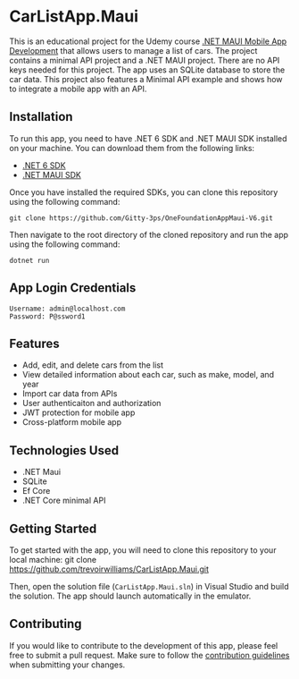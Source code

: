 # CarListApp.Maui

This is an educational project for the Udemy course [.NET MAUI Mobile App Development](https://www.udemy.com/course/net-maui-mobile-app-development/?referralCode=A56083F1D67F21799FBB&couponCode=APRIL2023) that allows users to manage a list of cars. The project contains a minimal API project and a .NET MAUI project. There are no API keys needed for this project. The app uses an SQLite database to store the car data. This project also features a Minimal API example and shows how to integrate a mobile app with an API. 

## Installation

To run this app, you need to have .NET 6 SDK and .NET MAUI SDK installed on your machine. You can download them from the following links:

- [.NET 6 SDK](https://dotnet.microsoft.com/download/dotnet/6.0)
- [.NET MAUI SDK](https://docs.microsoft.com/en-us/dotnet/maui/get-started/installation)

Once you have installed the required SDKs, you can clone this repository using the following command:

```
git clone https://github.com/Gitty-3ps/OneFoundationAppMaui-V6.git
```

Then navigate to the root directory of the cloned repository and run the app using the following command:

```
dotnet run
```

## App Login Credentials
```
Username: admin@localhost.com   
Password: P@ssword1
```
## Features

- Add, edit, and delete cars from the list
- View detailed information about each car, such as make, model, and year
- Import car data from APIs
- User authenticaiton and authorization
- JWT protection for mobile app
- Cross-platform mobile app

## Technologies Used

- .NET Maui
- SQLite
- Ef Core
- .NET Core minimal API

## Getting Started

To get started with the app, you will need to clone this repository to your local machine:
git clone https://github.com/trevoirwilliams/CarListApp.Maui.git

Then, open the solution file (`CarListApp.Maui.sln`) in Visual Studio and build the solution. The app should launch automatically in the emulator.

## Contributing

If you would like to contribute to the development of this app, please feel free to submit a pull request. Make sure to follow the [contribution guidelines](CONTRIBUTING.md) when submitting your changes.
